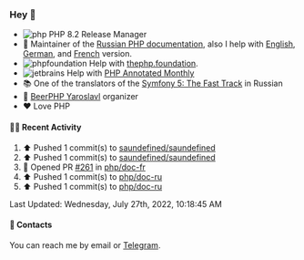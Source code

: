 ### Hey 👋

- ![php](https://user-images.githubusercontent.com/4685504/174548850-037dfd35-3b33-4154-9c50-95efd45ba66a.png) PHP 8.2 Release Manager
- 📖 Maintainer of the [Russian PHP documentation](https://github.com/php/doc-ru), also I help with [English](https://github.com/php/doc-en), [German](https://github.com/php/doc-de), and [French](https://github.com/php/doc-fr) version.
- ![phpfoundation](https://user-images.githubusercontent.com/4685504/174548733-72f62c18-f57e-47a6-8201-cb3d87e06b98.png) Help with [thephp.foundation](https://github.com/ThePHPF/thephp.foundation).
- ![jetbrains](https://user-images.githubusercontent.com/4685504/174548471-693a0e41-4db3-4251-a452-71518bfc5359.png) Help with [PHP Annotated Monthly](https://blog.jetbrains.com/phpstorm/tag/php-annotated-monthly/)
- 📚 One of the translators of
  the [Symfony 5: The Fast Track](https://symfony.com/doc/current/the-fast-track/ru/index.html)
  in Russian
- 🍻 [BeerPHP Yaroslavl](https://github.com/beerphp/yaroslavl) organizer
- ❤️ Love PHP

#### 👨‍💻 Recent Activity

<!--RECENT_ACTIVITY:start-->
1. ⬆️ Pushed 1 commit(s) to [saundefined/saundefined](https://github.com/saundefined/saundefined)
2. ⬆️ Pushed 1 commit(s) to [saundefined/saundefined](https://github.com/saundefined/saundefined)
3. 💪 Opened PR [#261](https://github.com/php/doc-fr/pull/261) in [php/doc-fr](https://github.com/php/doc-fr)
4. ⬆️ Pushed 1 commit(s) to [php/doc-ru](https://github.com/php/doc-ru)
5. ⬆️ Pushed 1 commit(s) to [php/doc-ru](https://github.com/php/doc-ru)
<!--RECENT_ACTIVITY:end-->

<!--RECENT_ACTIVITY:last_update-->
Last Updated: Wednesday, July 27th, 2022, 10:18:45 AM
<!--RECENT_ACTIVITY:last_update_end-->

#### 💌 Contacts

You can reach me by email or [Telegram](https://t.me/saundefined).
